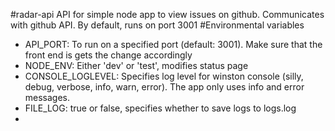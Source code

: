 #radar-api
API for simple node app to view issues on github. Communicates with github API. By default, runs on port 3001
#Environmental variables
- API_PORT: To run on a specified port (default: 3001). Make sure that the front end is gets the change accordingly
- NODE_ENV: Either 'dev' or 'test', modifies status page
- CONSOLE_LOGLEVEL: Specifies log level for winston console (silly, debug, verbose, info, warn, error). The app only uses info and error messages.
- FILE_LOG: true or false, specifies whether to save logs to logs.log    
- 



   
   
   


 


 
